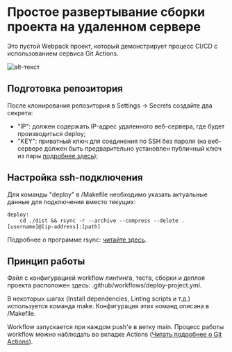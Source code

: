 # Простое развертывание сборки проекта на удаленном сервере
Это пустой Webpack проект, который демонстрирует процесс CI/CD с использованием сервиса Git Actions.

![alt-текст](http://arthurburavljov.ru/lab/git-images/remote-deploy.jpg "Git Actions Example")

## Подготовка репозитория
После клонирования репозитория в Settings -> Secrets создайте два секрета:
- "IP": должен содержать IP-адрес удаленного веб-сервера, где будет производиться deploy;
- "KEY": приватный ключ для соединения по SSH без пароля (на веб-сервере должен быть предварительно установлен публичный ключ из пары [подробнее здесь](https://guides.hexlet.io/ssh/#%D0%B7%D0%B0%D0%B3%D1%80%D1%83%D0%B7%D0%BA%D0%B0-%D0%BF%D1%83%D0%B1%D0%BB%D0%B8%D1%87%D0%BD%D0%BE%D0%B3%D0%BE-%D0%BA%D0%BB%D1%8E%D1%87%D0%B0-%D0%BD%D0%B0-%D1%81%D0%B5%D1%80%D0%B2%D0%B5%D1%80));

## Настройка ssh-подключения
Для команды "deploy" в /Makefile необходимо указать актуальные данные для подключения вместо текущих:
```
deploy:
	cd ./dist && rsync -r --archive --compress --delete . [username]@[ip-address]:[path]
```
Подробнее о программе rsync: [читайте здесь](https://ru.wikipedia.org/wiki/Rsync).

## Принцип работы
Файл с конфигурацией workflow линтинга, теста, сборки и деплоя проекта расположен здесь: .github/workflows/deploy-project.yml. 

В некоторых шагах (Install dependencies, Linting scripts и т.д.) используется команда make. Конфигурация этих команд описана в /Makefile.

Workflow запускается при каждом push'е в ветку main. Процесс работы workflow можно наблюдать во вкладке Actions ([Читать подробнее о Git Actions](https://docs.github.com/en/actions/quickstart)).

